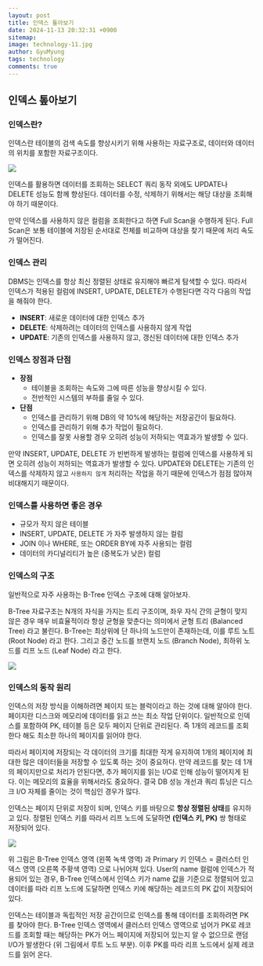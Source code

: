 ```yaml
---
layout:	post
title: 인덱스 톺아보기
date: 2024-11-13 20:32:31 +0900
sitemap: 
image: technology-11.jpg
author: GyuMyung
tags: technology
comments: true
---
```


## 인덱스 톺아보기
### 인덱스란?
인덱스란 테이블의 검색 속도를 향상시키기 위해 사용하는 자료구조로, 데이터와 데이터의 위치를 포함한 자료구조이다.

![](https://blog.kakaocdn.net/dn/Al7wD/btrE3Y39iW6/bA2KK5zqVlPSWflA37956K/img.png)

인덱스를 활용하면 데이터를 조회하는 SELECT 쿼리 동작 외에도 UPDATE나 DELETE 성능도 함께 향상된다. 데이터를 수정, 삭제하기 위해서는 해당 대상을 조회해야 하기 때문이다.

만약 인덱스를 사용하지 않은 컬럼을 조회한다고 하면 Full Scan을 수행하게 된다. Full Scan은 보통 테이블에 저장된 순서대로 전체를 비교하며 대상을 찾기 때문에 처리 속도가 떨어진다.

### 인덱스 관리
DBMS는 인덱스를 항상 최신 정렬된 상태로 유지해야 빠르게 탐색할 수 있다. 따라서 인덱스가 적용된 컬럼에 INSERT, UPDATE, DELETE가 수행된다면 각각 다음의 작업을 해줘야 한다.

* **INSERT**: 새로운 데이터에 대한 인덱스 추가
* **DELETE**: 삭제하려는 데이터의 인덱스를 사용하지 않게 작업
* **UPDATE**: 기존의 인덱스를 사용하지 않고, 갱신된 데이터에 대한 인덱스 추가

### 인덱스 장점과 단점
* **장점**
    * 테이블을 조회하는 속도와 그에 따른 성능을 향상시킬 수 있다.
    * 전반적인 시스템의 부하를 줄일 수 있다.
* **단점**
    * 인덱스를 관리하기 위해 DB의 약 10%에 해당하는 저장공간이 필요하다.
    * 인덱스를 관리하기 위해 추가 작업이 필요하다.
    * 인덱스를 잘못 사용할 경우 오히려 성능이 저하되는 역효과가 발생할 수 있다.


만약 INSERT, UPDATE, DELETE 가 빈번하게 발생하는 컬럼에 인덱스를 사용하게 되면 오히려 성능이 저하되는 역효과가 발생할 수 있다. UPDATE와 DELETE는 기존의 인덱스를 삭제하지 않고 `사용하지 않게` 처리하는 작업을 하기 때문에 인덱스가 점점 많아져 비대해지기 때문이다.

### 인덱스를 사용하면 좋은 경우
* 규모가 작지 않은 테이블
* INSERT, UPDATE, DELETE 가 자주 발생하지 않는 컬럼
* JOIN 이나 WHERE, 또는 ORDER BY에 자주 사용되는 컬럼
* 데이터의 카디널리티가 높은 (중복도가 낮은) 컬럼

### 인덱스의 구조
일반적으로 자주 사용하는 B-Tree 인덱스 구조에 대해 알아보자.

B-Tree 자료구조는 N개의 자식을 가지는 트리 구조이며, 좌우 자식 간의 균형이 맞지 않은 경우 매우 비효율적이라 항상 균형을 맞춘다는 의미에서 균형 트리 (Balanced Tree) 라고 불린다. B-Tree는 최상위에 단 하나의 노드만이 존재하는데, 이를 루트 노트 (Root Node) 라고 한다. 그리고 중간 노드를 브랜치 노드 (Branch Node), 최하위 노드를 리프 노드 (Leaf Node) 라고 한다.

![](https://hudi.blog/static/b-tree-search-008af18fe34f881eed12cc302d49daf2.gif)

### 인덱스의 동작 원리
인덱스의 저장 방식을 이해하려면 페이지 또는 블럭이라고 하는 것에 대해 알아야 한다. 페이지란 디스크와 메모리에 데이터를 읽고 쓰는 최소 작업 단위이다. 일반적으로 인덱스를 포함하여 PK, 테이블 등은 모두 페이지 단위로 관리된다. 즉 1개의 레코드를 조회한다 해도 최소한 하나의 페이지를 읽어야 한다.

따라서 페이지에 저장되는 각 데이터의 크기를 최대한 작게 유지하여 1개의 페이지에 최대한 많은 데이터들을 저장할 수 있도록 하는 것이 중요하다. 만약 레코드를 찾는 데 1개의 페이지만으로 처리가 안된다면, 추가 페이지를 읽는 I/O로 인해 성능이 떨어지게 된다. 이는 메모리의 효율을 위해서라도 중요하다. 결국 DB 성능 개선과 쿼리 튜닝은 디스크 I/O 자체를 줄이는 것이 핵심인 경우가 많다.

인덱스는 페이지 단위로 저장이 되며, 인덱스 키를 바탕으로 **항상 정렬된 상태**를 유지하고 있다. 정렬된 인덱스 키를 따라서 리프 노드에 도달하면 **(인덱스 키, PK)** 쌍 형태로 저장되어 있다.

![](https://github.com/user-attachments/assets/46ec2ddc-67f5-473b-93fe-f4ce5a0f3535)

위 그림은 B-Tree 인덱스 영역 (왼쪽 녹색 영역) 과 Primary 키 인덱스 = 클러스터 인덱스 영역 (오른쪽 주황색 영역) 으로 나뉘어져 있다. User의 name 컬럼에 인덱스가 적용되어 있는 경우, B-Tree 인덱스에서 인덱스 키가 name 값을 기준으로 정렬되어 있고 데이터를 따라 리프 노드에 도달하면 인덱스 키에 해당하는 레코드의 PK 값이 저장되어 있다.

인덱스는 테이블과 독립적인 저장 공간이므로 인덱스를 통해 데이터를 조회하려면 PK를 찾아야 한다. B-Tree 인덱스 영역에서 클러스터 인덱스 영역으로 넘어가 PK로 레코드를 조회할 때는 해당하는 PK가 어느 페이지에 저장되어 있는지 알 수 없으므로 랜덤 I/O가 발생한다 (위 그림에서 루트 노드 부분). 이후 PK를 따라 리프 노드에서 실제 레코드를 읽어 온다.
